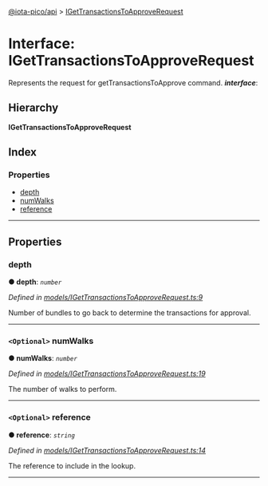[@iota-pico/api](../README.md) > [IGetTransactionsToApproveRequest](../interfaces/igettransactionstoapproverequest.md)

# Interface: IGetTransactionsToApproveRequest

Represents the request for getTransactionsToApprove command.
*__interface__*: 

## Hierarchy

**IGetTransactionsToApproveRequest**

## Index

### Properties

* [depth](igettransactionstoapproverequest.md#depth)
* [numWalks](igettransactionstoapproverequest.md#numwalks)
* [reference](igettransactionstoapproverequest.md#reference)

---

## Properties

<a id="depth"></a>

###  depth

**●  depth**:  *`number`* 

*Defined in [models/IGetTransactionsToApproveRequest.ts:9](https://github.com/iota-pico/api/blob/5406202/src/models/IGetTransactionsToApproveRequest.ts#L9)*

Number of bundles to go back to determine the transactions for approval.

___

<a id="numwalks"></a>

### `<Optional>` numWalks

**●  numWalks**:  *`number`* 

*Defined in [models/IGetTransactionsToApproveRequest.ts:19](https://github.com/iota-pico/api/blob/5406202/src/models/IGetTransactionsToApproveRequest.ts#L19)*

The number of walks to perform.

___

<a id="reference"></a>

### `<Optional>` reference

**●  reference**:  *`string`* 

*Defined in [models/IGetTransactionsToApproveRequest.ts:14](https://github.com/iota-pico/api/blob/5406202/src/models/IGetTransactionsToApproveRequest.ts#L14)*

The reference to include in the lookup.

___

